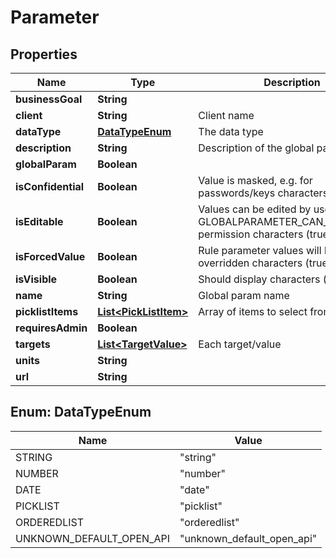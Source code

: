 

# Parameter


## Properties

| Name | Type | Description | Notes |
|------------ | ------------- | ------------- | -------------|
|**businessGoal** | **String** |  |  [optional] |
|**client** | **String** | Client name |  [optional] |
|**dataType** | [**DataTypeEnum**](#DataTypeEnum) | The data type |  [optional] |
|**description** | **String** | Description of the global parameter |  [optional] |
|**globalParam** | **Boolean** |  |  [optional] |
|**isConfidential** | **Boolean** | Value is masked, e.g. for passwords/keys characters (true/false) |  [optional] |
|**isEditable** | **Boolean** | Values can be edited by users without GLOBALPARAMETER_CAN_CONFIGURE permission characters (true/false) |  [optional] |
|**isForcedValue** | **Boolean** | Rule parameter values will be overridden characters (true/false) |  [optional] |
|**isVisible** | **Boolean** | Should display characters (true/false) |  [optional] |
|**name** | **String** | Global param name |  [optional] |
|**picklistItems** | [**List&lt;PickListItem&gt;**](PickListItem.md) | Array of items to select from |  [optional] |
|**requiresAdmin** | **Boolean** |  |  [optional] |
|**targets** | [**List&lt;TargetValue&gt;**](TargetValue.md) | Each target/value |  [optional] |
|**units** | **String** |  |  [optional] |
|**url** | **String** |  |  [optional] |



## Enum: DataTypeEnum

| Name | Value |
|---- | -----|
| STRING | &quot;string&quot; |
| NUMBER | &quot;number&quot; |
| DATE | &quot;date&quot; |
| PICKLIST | &quot;picklist&quot; |
| ORDEREDLIST | &quot;orderedlist&quot; |
| UNKNOWN_DEFAULT_OPEN_API | &quot;unknown_default_open_api&quot; |



